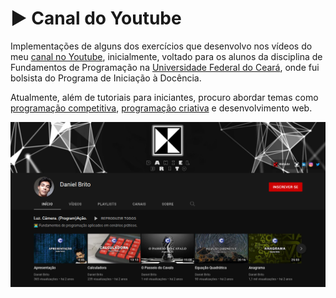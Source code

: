 # ▶️ Canal do Youtube

Implementações de alguns dos exercícios que desenvolvo nos vídeos do meu [canal no Youtube](https:/www.youtube.com/@danielhbrito), inicialmente, voltado para os alunos da disciplina de Fundamentos de Programação na [Universidade Federal do Ceará](https://github.com/DanielBrito/ufc), onde fui bolsista do Programa de Iniciação à Docência.

Atualmente, além de tutoriais para iniciantes, procuro abordar temas como [programação competitiva](https://github.com/DanielBrito/competitive-programming), [programação criativa](https://github.com/DanielBrito/creative-coding-experiments) e desenvolvimento web.

![Prévia do Canal](./preview.png)
